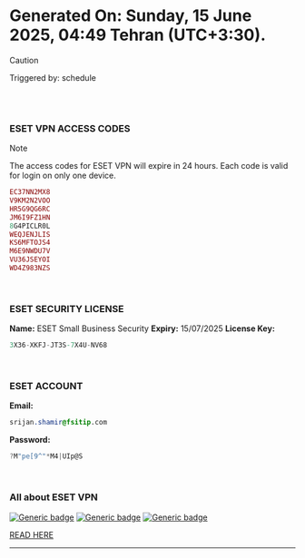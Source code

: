 # Generated On: Sunday, 15 June 2025, 04:49 Tehran (UTC+3:30).

> [!CAUTION]
> Triggered by: schedule

<br><br>

### ESET VPN ACCESS CODES

> [!NOTE]
> The access codes for ESET VPN will expire in 24 hours.
> Each code is valid for login on only one device.

```ruby
EC37NN2MX8
V9KM2N2VOO
HR5G9QG6RC
JM6I9FZ1HN
8G4PICLR0L
WEQJENJLIS
KS6MFTOJS4
M6E9NWDU7V
VU36JSEYOI
WD4Z983NZS
```

<br>

### ESET SECURITY LICENSE

**Name:** ESET Small Business Security
**Expiry:** 15/07/2025
**License Key:**

```POV-Ray SDL
3X36-XKFJ-JT3S-7X4U-NV68
```

<br>

### ESET ACCOUNT

**Email:**

```CSS
srijan.shamir@fsitip.com
```

**Password:**

```POV-Ray SDL
?M"pe[9^"*M4|UIp@S
```

<br>

### All about ESET VPN


[![Generic badge](https://img.shields.io/badge/Download-Android-green.svg)](https://play.google.com/store/apps/details?id=com.eset.vpn)
[![Generic badge](https://img.shields.io/badge/Download-ios-white.svg)](https://apps.apple.com/us/app/eset-vpn/id6463002278)
[![Generic badge](https://img.shields.io/badge/Download-windows-blue.svg)](https://download.eset.com/com/eset/apps/home/vpn/windows/latest/eset_vpn_installer.exe)
  

[READ HERE](https://t.me/F_NiREvil/2113)

---

<br><br>

